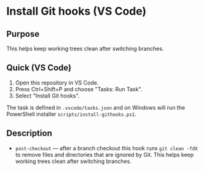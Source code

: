 # Install Git hooks (VS Code)

## Purpose

This helps keep working trees clean after switching branches.

## Quick (VS Code)

1. Open this repository in VS Code.
2. Press Ctrl+Shift+P and choose "Tasks: Run Task".
3. Select "Install Git hooks".

The task is defined in `.vscode/tasks.json` and on Windows will run the PowerShell installer `scripts/install-githooks.ps1`.

## Description
- `post-checkout` — after a branch checkout this hook runs `git clean -fdX` to remove files and directories that are ignored by Git. 
This helps keep working trees clean after switching branches.
